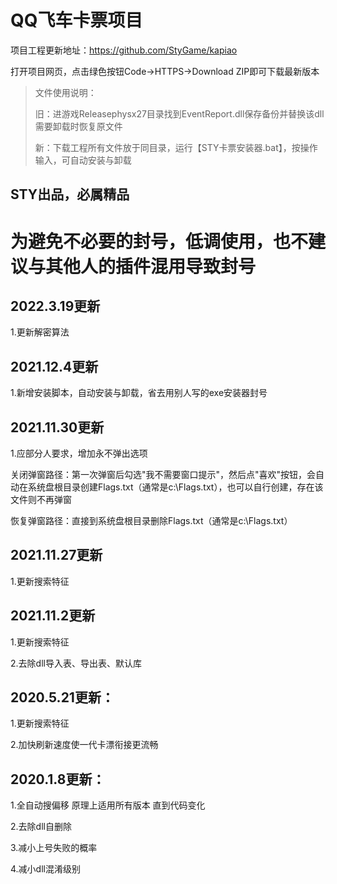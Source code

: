 # QQ飞车卡票项目

项目工程更新地址：https://github.com/StyGame/kapiao  

打开项目网页，点击绿色按钮Code->HTTPS->Download ZIP即可下载最新版本

>文件使用说明：
>
>旧：进游戏Releasephysx27目录找到EventReport.dll保存备份并替换该dll 需要卸载时恢复原文件
>
>新：下载工程所有文件放于同目录，运行【STY卡票安装器.bat】，按操作输入，可自动安装与卸载

STY出品，必属精品
---------------------------------------
为避免不必要的封号，低调使用，也不建议与其他人的插件混用导致封号
====

## 2022.3.19更新

1.更新解密算法

## 2021.12.4更新

1.新增安装脚本，自动安装与卸载，省去用别人写的exe安装器封号


## 2021.11.30更新

1.应部分人要求，增加永不弹出选项

关闭弹窗路径：第一次弹窗后勾选"我不需要窗口提示"，然后点"喜欢"按钮，会自动在系统盘根目录创建Flags.txt（通常是c:\Flags.txt），也可以自行创建，存在该文件则不再弹窗

恢复弹窗路径：直接到系统盘根目录删除Flags.txt（通常是c:\Flags.txt）


## 2021.11.27更新

1.更新搜索特征


## 2021.11.2更新

1.更新搜索特征

2.去除dll导入表、导出表、默认库


## 2020.5.21更新：

1.更新搜索特征

2.加快刷新速度使一代卡漂衔接更流畅


## 2020.1.8更新：

1.全自动搜偏移 原理上适用所有版本 直到代码变化

2.去除dll自删除

3.减小上号失败的概率

4.减小dll混淆级别


